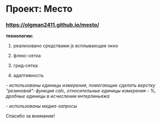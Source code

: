 # Проект: Место

### https://olgman2411.github.io/mesto/

**технологии:**

1. реализовано средствами js всплывающее окно

2. флекс-сетка

3. грид-сетка

4. адаптивность 

  *- использованы единицы измерения,  помогающие сделать верстку "резиновой": функция calc, относительные единицы измерения - %, дробные единицы в исчислении интерлиньяжа*
  
  *- использованы медиа-запросы*
 
  
Спасибо за внимание!
